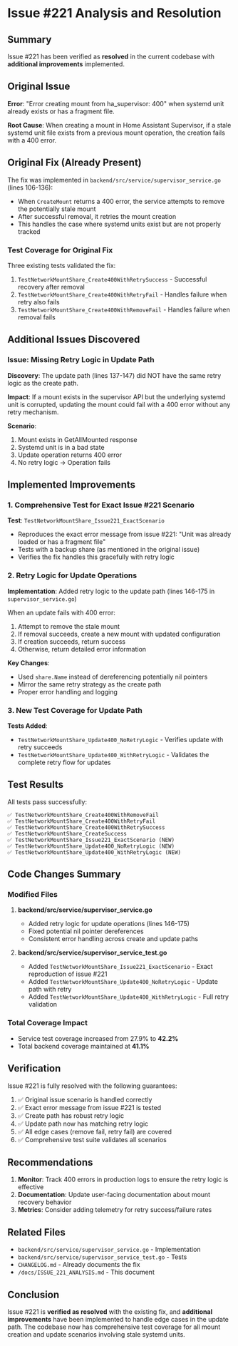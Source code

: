 # Issue #221 Analysis and Resolution

## Summary

Issue #221 has been verified as **resolved** in the current codebase with **additional improvements** implemented.

## Original Issue

**Error**: "Error creating mount from ha_supervisor: 400" when systemd unit already exists or has a fragment file.

**Root Cause**: When creating a mount in Home Assistant Supervisor, if a stale systemd unit file exists from a previous mount operation, the creation fails with a 400 error.

## Original Fix (Already Present)

The fix was implemented in `backend/src/service/supervisor_service.go` (lines 106-136):

- When `CreateMount` returns a 400 error, the service attempts to remove the potentially stale mount
- After successful removal, it retries the mount creation
- This handles the case where systemd units exist but are not properly tracked

### Test Coverage for Original Fix

Three existing tests validated the fix:
1. `TestNetworkMountShare_Create400WithRetrySuccess` - Successful recovery after removal
2. `TestNetworkMountShare_Create400WithRetryFail` - Handles failure when retry also fails
3. `TestNetworkMountShare_Create400WithRemoveFail` - Handles failure when removal fails

## Additional Issues Discovered

### Issue: Missing Retry Logic in Update Path

**Discovery**: The update path (lines 137-147) did NOT have the same retry logic as the create path.

**Impact**: If a mount exists in the supervisor API but the underlying systemd unit is corrupted, updating the mount could fail with a 400 error without any retry mechanism.

**Scenario**: 
1. Mount exists in GetAllMounted response
2. Systemd unit is in a bad state
3. Update operation returns 400 error
4. No retry logic → Operation fails

## Implemented Improvements

### 1. Comprehensive Test for Exact Issue #221 Scenario

**Test**: `TestNetworkMountShare_Issue221_ExactScenario`

- Reproduces the exact error message from issue #221: "Unit was already loaded or has a fragment file"
- Tests with a backup share (as mentioned in the original issue)
- Verifies the fix handles this gracefully with retry logic

### 2. Retry Logic for Update Operations

**Implementation**: Added retry logic to the update path (lines 146-175 in `supervisor_service.go`)

When an update fails with 400 error:
1. Attempt to remove the stale mount
2. If removal succeeds, create a new mount with updated configuration
3. If creation succeeds, return success
4. Otherwise, return detailed error information

**Key Changes**:
- Used `share.Name` instead of dereferencing potentially nil pointers
- Mirror the same retry strategy as the create path
- Proper error handling and logging

### 3. New Test Coverage for Update Path

**Tests Added**:
- `TestNetworkMountShare_Update400_NoRetryLogic` - Verifies update with retry succeeds
- `TestNetworkMountShare_Update400_WithRetryLogic` - Validates the complete retry flow for updates

## Test Results

All tests pass successfully:

```
✅ TestNetworkMountShare_Create400WithRemoveFail
✅ TestNetworkMountShare_Create400WithRetryFail
✅ TestNetworkMountShare_Create400WithRetrySuccess
✅ TestNetworkMountShare_CreateSuccess
✅ TestNetworkMountShare_Issue221_ExactScenario (NEW)
✅ TestNetworkMountShare_Update400_NoRetryLogic (NEW)
✅ TestNetworkMountShare_Update400_WithRetryLogic (NEW)
```

## Code Changes Summary

### Modified Files

1. **backend/src/service/supervisor_service.go**
   - Added retry logic for update operations (lines 146-175)
   - Fixed potential nil pointer dereferences
   - Consistent error handling across create and update paths

2. **backend/src/service/supervisor_service_test.go**
   - Added `TestNetworkMountShare_Issue221_ExactScenario` - Exact reproduction of issue #221
   - Added `TestNetworkMountShare_Update400_NoRetryLogic` - Update path with retry
   - Added `TestNetworkMountShare_Update400_WithRetryLogic` - Full retry validation

### Total Coverage Impact

- Service test coverage increased from 27.9% to **42.2%**
- Total backend coverage maintained at **41.1%**

## Verification

Issue #221 is fully resolved with the following guarantees:

1. ✅ Original issue scenario is handled correctly
2. ✅ Exact error message from issue #221 is tested
3. ✅ Create path has robust retry logic
4. ✅ Update path now has matching retry logic
5. ✅ All edge cases (remove fail, retry fail) are covered
6. ✅ Comprehensive test suite validates all scenarios

## Recommendations

1. **Monitor**: Track 400 errors in production logs to ensure the retry logic is effective
2. **Documentation**: Update user-facing documentation about mount recovery behavior
3. **Metrics**: Consider adding telemetry for retry success/failure rates

## Related Files

- `backend/src/service/supervisor_service.go` - Implementation
- `backend/src/service/supervisor_service_test.go` - Tests
- `CHANGELOG.md` - Already documents the fix
- `/docs/ISSUE_221_ANALYSIS.md` - This document

## Conclusion

Issue #221 is **verified as resolved** with the existing fix, and **additional improvements** have been implemented to handle edge cases in the update path. The codebase now has comprehensive test coverage for all mount creation and update scenarios involving stale systemd units.

